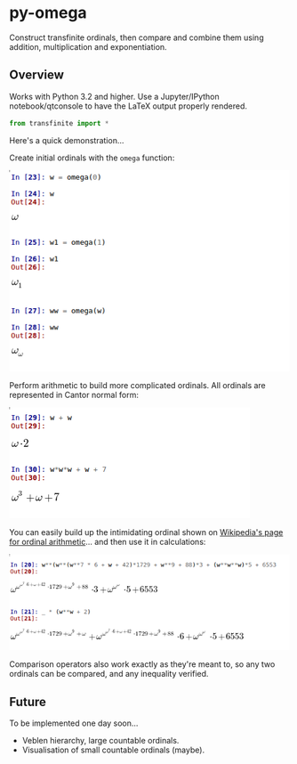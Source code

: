 # py-omega

Construct transfinite ordinals, then compare and combine them using addition, multiplication and exponentiation.

## Overview

Works with Python 3.2 and higher. Use a Jupyter/IPython notebook/qtconsole to have the LaTeX output properly rendered.

```python
from transfinite import *
```

Here's a quick demonstration...

Create initial ordinals with the `omega` function:

![alt tag](https://github.com/ajcr/py-omega/blob/master/images/ordinals1.png)

Perform arithmetic to build more complicated ordinals. All ordinals are represented in Cantor normal form:

![alt tag](https://github.com/ajcr/py-omega/blob/master/images/ordinals2.png)

You can easily build up the intimidating ordinal shown on [Wikipedia's page for ordinal arithmetic](https://en.wikipedia.org/wiki/Ordinal_arithmetic#Cantor_normal_form)... and then use it in calculations:

![alt tag](https://github.com/ajcr/py-omega/blob/master/images/ordinals4.png)


Comparison operators also work exactly as they're meant to, so any two ordinals can be compared, and any inequality verified.


## Future

To be implemented one day soon...

- Veblen hierarchy, large countable ordinals.
- Visualisation of small countable ordinals (maybe).

